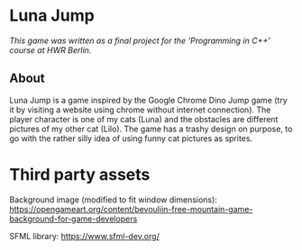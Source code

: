 # Luna Jump
*This game was written as a final project for the 'Programming in C++' course at HWR Berlin.*

## About
Luna Jump is a game inspired by the Google Chrome Dino Jump game (try it by visiting a website using chrome without internet connection). The player character is one of my cats (Luna) and the obstacles are different pictures of my other cat (Lilo). The game has a trashy design on purpose, to go with the rather silly idea of using funny cat pictures as sprites.

# Third party assets
Background image (modified to fit window dimensions):
https://opengameart.org/content/bevouliin-free-mountain-game-background-for-game-developers

SFML library:
https://www.sfml-dev.org/
